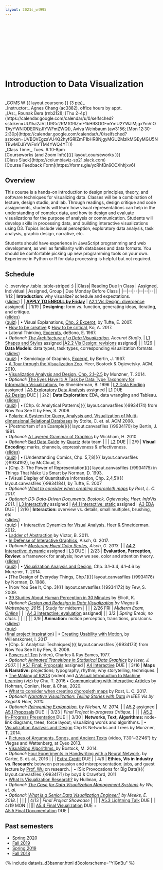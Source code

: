 ```yaml
---
layout: 2021s_w4995
---
```


<svg id="d3banner"></svg>

# Introduction to Data Visualization

<br>
_COMS W {{ layout.courseno }} (3 pts)_ <br>
_Instructor:_ Agnes Chang (ac3882), office hours by appt. <br>
_IAs:_
Rounak Bera (rnb2128; [Thu 2-4p](https://calendar.google.com/calendar/u/0/selfsched?sstoken=UU1ha2JVLU9Gc2RMfGRlZmF1bHR8OGFmYmU2YWJlMjgxYmViOTAyYWNlODE0NzJlYWFmZWQ)), Aviva Weinbaum (aw3156; [Mon 12:30-2:30p](https://calendar.google.com/calendar/u/0/selfsched?sstoken=UVBQVEgzaVU4Q2hyfGRlZmF1bHR8NjgyMGU2MzlkMGEyMGU5NTEwMDJlYWFmYTM4YWQ4YTI)) <br>
_Class Time:_ Tues. 6:10-8pm <br>
[Courseworks (and Zoom Info)]({{ layout.courseworks }}) <br>
[Class Slack](https://columbiaviz-sp21.slack.com) <br>
[Course Feedback Form](https://forms.gle/ycRhfBn6CCXhhjxv6)

## Overview

This course is a hands-on introduction to design principles, theory, and software techniques for visualizing data. Classes will be a combination of lecture, design studio, and lab. Through readings, design critique and code assignments, students will learn how visual representations can help in the understanding of complex data, and how to design and evaluate visualizations for the purpose of analysis or communication. Students will develop skills in processing data, and building interactive visualizations using D3. Topics include visual perception, exploratory data analysis, task analysis, graphic design, narrative, etc.

Students should have experience in JavaScript programming and web development, as well as familiarity with databases and data formats. You should be comfortable picking up new programming tools on your own. Experience in Python or R for data processing is helpful but not required.

## Schedule

{: .overview .table .table-striped :}
||Class| Reading Due In Class | Assigned, Individual | Assigned, Group | Due Monday Before Class |
|--|--|--|--|--|--|
| 1/12 | **Introduction:** why visualize? schedule and expectations. <br>([slides](https://docs.google.com/presentation/d/1dcr3AbkiaP7dT4QS854tO1gcoSeEo7ntuArlPZ_3Ks0/edit?usp=sharing)) |  | [**APPLY TO ENROLL by Friday**](a0.html) | [A2.1 Vis Design: divergence](a2.html) assigned| |
| 1/19 | **Designing**: form vs. function, generating ideas, iterating, and critique.<br>([slides](https://docs.google.com/presentation/d/1VBlS3lGVhGvYhXdrFz9DKTH-NdxCe96BmBeeGdBELdY/edit?usp=sharing))<br>([quiz](https://forms.gle/wfYDXRyTp8i997Kv6)) | • Visual Explanations, [Chp. 2 Excerpt](../files/readings/Tufte_VisualExplanations-Shuttle-Excerpt.pdf), by Tufte, E. 2007.<br>• [How to be creative](http://faculty.washington.edu/ajko/books/design-methods/how-to-be-creative.html) & [How to be critical](http://faculty.washington.edu/ajko/books/design-methods/how-to-be-critical.html), Ko, A. 2017.<br>• Lateral Thinking, [Excerpts](../files/readings/debono_excerpts.pdf), deBono, E. 1967.<br>• _Optional: [The Architecture of a Data Visualization](https://medium.com/accurat-studio/the-architecture-of-a-data-visualization-470b807799b4), Accurat Studio._ | [L1 Shapes and Styles](labs.html) assigned |[A2.2 Vis Design: revisions](a2.html) assigned| |
| 1/26 | **Data Models**: data types, task types, corresponding visualization formats.<br>([slides](https://docs.google.com/presentation/d/14Wm3b-_sZTBH1PtINVL7AQ0PHhXW9hfY3V2IaUJ1ayU/edit?usp=sharing))<br>([quiz](https://forms.gle/5GGVjJ3a1gmCv7K28)) | • Semiology of Graphics, [Excerpt](../files/readings/bertin_semiologyofgraphics_excerpts.pdf), by Bertin, J. 1967.<br>• [A Tour through the Visualization Zoo](http://queue.acm.org/detail.cfm?id=1805128). Heer, Bostock & Ogievetsky. ACM. 2010.<br>• [Visualization Analysis and Design, Chp. 2.1–2.5](https://clio.columbia.edu/catalog/14286801) by Munzner, T. 2014.<br>• *Optional:* [The Eyes Have It: A Task by Data Type Taxonomy for Information Visualizations](http://drum.lib.umd.edu/bitstream/handle/1903/466/CS-TR-3665.pdf?sequence=2), by Shneiderman, B. 1996 | [L2 Data Binding](labs.html) assigned | [A3 Exploratory Data Analysis](a3.html) assigned | [L1](labs.html) DUE<br>[A2 Design](a2.html) DUE |
| 2/2 | **Data Exploration**: EDA, data wrangling and Tableau.<br>([slides](https://docs.google.com/presentation/d/1L8MzbGloldjpuJljueiaT9Ju_ayyhImCyFF33uNKDbQ/edit?usp=sharing))<br>([quiz](https://forms.gle/7NaCYVGyMDidoBDk9)) | • [Chp. 6: Analytical Patterns]({{ layout.canvasfiles }}9934174) from Now You See It by Few, S. 2009.<br>• [Polaris: A System for Query, Analysis and. Visualization of Multi-dimensional Relational Databases](https://research.tableau.com/sites/default/files/Tableau-CACM-Nov-2008-Polaris-Article-by-Stolte-Tang-Hanrahan.pdf) by Stolte, C. et. al. ACM 2008.<br>• [Postmortem of an Example]({{ layout.canvasfiles }}9934170) by Bertin, J. 1981.<br>• *Optional:* [A Layered Grammar of Graphics](http://vita.had.co.nz/papers/layered-grammar.html) by Wickham, H. 2010.<br>• *Optional:* [Bad Data Guide](https://github.com/Quartz/bad-data-guide) by [Quartz](http://agneschang.net/gsapp-dataviz-archhum/qz.com) data team | |  | [L2](labs.html) DUE |
| 2/9 | **Visual Encoding**: marks, channels, expressiveness & effectiveness.<br>([slides](https://docs.google.com/presentation/d/1xegH4qWbDu7PT3N62TOwtHZEoA5QxoEE7_8aofiXT_M/edit?usp=sharing))<br>([quiz](https://forms.gle/L7utcFQvPtTV5wob7)) | • [Understanding Comics, Chp. 5,7,8]({{ layout.canvasfiles }}9934192), by McCloud, S.<br>• [Chp. 3: The Power of Representation]({{ layout.canvasfiles }}9934175) in Things That Make Us Smart by Norman, D. 1993.<br>• [Visual Display of Quantitative Information, Chp. 2,4,5]({{ layout.canvasfiles }}9934184), by Tufte, E. 2007<br>• _Optional: [What to consider when creating choropleth maps](https://blog.datawrapper.de/choroplethmaps/) by Rost, L. C. 2017._<br>• _Optional: [D3: Data-Driven Documents](http://vis.stanford.edu/files/2011-D3-InfoVis.pdf). Bostock, Ogievetsky, Heer. InfoVis 2011._ | [L3 Interactivity](labs.html) assigned | [A4.1 Interactive: static](a4.html) assigned | [A3 EDA](a3.html) DUE |
| 2/16 | **Interaction:** overview vs. details, small multiples, brushing, etc <br>([slides](https://docs.google.com/presentation/d/1iUGfG0mvID6VzysffUathGsPeS0jzzocci7OuwjoTDc/edit?usp=sharing))<br>([quiz](https://forms.gle/sbkeAiH72gzEnbx16)) | • [Interactive Dynamics for Visual Analysis.](http://portal.acm.org/ft_gateway.cfm?id=2146416&type=pdf) Heer & Shneiderman. 2012.<br>• [Ladder of Abstraction](http://worrydream.com/LadderOfAbstraction/) by Victor, B. 2011.<br>• [In Defense of Interactive Graphics](https://www.vis4.net/blog/2017/03/in-defense-of-interactive-graphics/), Aisch, G. 2017.<br>• _Optional: [Mastering Hued Color Scales](https://www.vis4.net/blog/2013/09/mastering-multi-hued-color-scales/), Aisch, G. 2013._ |  | [A4.2 Interactive: dynamic](a4.html) assigned | [L3](labs.html) DUE |
| 2/23 | **Evaluation, Perception, Review**: a framework for analysis; how we see, color and attention theory.<br>([slides](https://docs.google.com/presentation/d/1hsCzdE5F5RTOT8HEsHd34xBkrDXhNX_RsaMXHAHjjKQ/edit?usp=sharing))<br>([quiz](https://forms.gle/QvYLzuhwF1WtZ9Wx7)) | • [Visualization Analysis and Design](https://clio.columbia.edu/catalog/14286801), Chp. 3.1–3.4, 4.1–4.6 by Munzner, T. 2014.<br>• [The Design of Everyday Things, Chp.1]({{ layout.canvasfiles }}9934176) by Norman, D. 1988.<br>• [Now You See It, Chp. 3]({{ layout.canvasfiles }}9934172) by Few, S. 2009.<br>• [39 Studies About Human Perception in 30 Minutes](https://medium.com/@kennelliott/39-studies-about-human-perception-in-30-minutes-4728f9e31a73) by Elliott, K.<br>• _Optional: [Design and Redesign in Data Visualization](https://medium.com/@hint_fm/design-and-redesign-4ab77206cf9#.mha5ohu1t) by Viegas & Wattenberg, 2015._ | Study for midterm |  | |
| 2/26 FRI | *Midterm Exam, [Online](midterm.html)* |  |  | [A4.3 Interactive: evaluation](a4.html) assigned| |
| 3/2 | _Spring Break, no class._ | | | | |
| 3/9 | **Animation:** motion perception, transitions, pros/cons.<br>([slides](https://docs.google.com/presentation/d/1Xh4T4lAtQ5G4brkyG7Ch4UGk9HqNpIdofEzz8St0ilc/edit?usp=sharing))<br>([quiz](https://forms.gle/3QDqfGpFYZnxCSXQA))<br>([final project inspiration](https://docs.google.com/presentation/d/1x0_cR6_7IGnDqW7whyGFrl4xwN1QW2F7ANu-A4m0kUs/edit?usp=sharing)) | • [Creating Usability with Motion](https://medium.com/ux-in-motion/creating-usability-with-motion-the-ux-in-motion-manifesto-a87a4584ddc), by Willenskomer, I. 2017<br>• [Chp. 5: Analytical Techniques]({{ layout.canvasfiles }}9934173) from Now You See It by Few, S. 2009.<br>• [Powers of Ten](https://youtu.be/0fKBhvDjuy0) (video), Charles & Ray Eames, 1977.<br>• _Optional: [Animated Transitions in Statistical Data Graphics](http://vis.berkeley.edu/papers/animated_transitions/2007-AnimatedTransitions-InfoVis.pdf) by Heer, J. 2007._ |  | [A5.1 Final: Proposals](a5.html) assigned | [A4 Interactive](a4.html) DUE |
| 3/16 | **Maps & Narrative:** projections; typography, rhythm; why storytelling, techniques.<!--<br>([slides](https://docs.google.com/presentation/d/1J0NQhmLm5pVPtY35LySL3OwvZYdKI4Z38fWd9-pzZ8U/edit?usp=sharing))<br>([quiz](https://forms.gle/S48Bvmp5W8qX8nzQ8))<br>([survey](https://forms.gle/CkKav5kKzftzzuMa8))--> | • [The Making of R2D3](https://www.youtube.com/watch?v=tuPjPaEcUKI) (video) and [A Visual Introduction to Machine Learning](http://www.r2d3.us/visual-intro-to-machine-learning-part-1/) (viz) by Chu, T. 2016.• [Communicating with Interactive Articles](https://distill.pub/2020/communicating-with-interactive-articles/) by Hohman, Conlen, Heer, & Chau, 2020.<br>• [What to consider when creating choropleth maps](https://blog.datawrapper.de/choroplethmaps/) by Rost, L. C. 2017.<br>• _Optional: [Narrative Visualization: Telling Stories with Data](http://vis.stanford.edu/papers/narrative) in IEEE Vis by Segal & Heer, 2010._<br>• _Optional: [Reinventing Explanation.](http://michaelnielsen.org/reinventing_explanation/) by Nielsen, M. 2014._ | | [A5.2](a5.html) assigned | [A5.1 Proposals](a5.html) DUE |
| 3/23 | _Final Project In-progress Critique._<!--<br>([slides](https://docs.google.com/presentation/d/1EudkyDR1onHK2SL14kYOfd6YutNrY9ExsExzyKtgbqI/edit?usp=sharing))<br>Critics: [Hannah Fresques](https://www.propublica.org/people/hannah-fresques), [Jia Zhang](https://www.arch.columbia.edu/faculty/2391-jia-zhang), [Erica Greene](https://www.linkedin.com/in/ericagreene/), and [Eugene Wu](http://www.eugenewu.net/)--> | | | | [A5.2 In-Progress Presentation ](a5.html) DUE |
| 3/30 | **Networks, Text, Algorithms:** node-link diagrams, trees, force layout; visualizing words and algorithms.<!--<br>([slides](https://docs.google.com/presentation/d/1PSSxoRVmFfUoNF0aEw52LUlcy0eAJl_gdtzT1tGULwc/edit?usp=sharing))<br>([quiz](https://forms.gle/DhLCt4FtEAwC213i7))--> | •  [Visualization Analysis and Design](https://clio.columbia.edu/catalog/14286801) Chp 9: Networks and Trees by Munzner, T. 2014.<br>• [Pictures of Arguments, Songs, and Ancient Texts](https://vimeo.com/69497902) (video, 1’30”~32’46”) by Viegas and Wattenberg, at Eyeo 2013.<br>• [Visualizing Algorithms. ](https://bost.ocks.org/mike/algorithms/) by Bostock, M. 2014.<br>• *Optional:* [Four Experiments in Handwriting with a Neural Network](https://distill.pub/2016/handwriting/). by Carter, S. et. al., 2016 |  |  | [Extra Credit](ax.html) DUE |
| 4/6 | **Ethics, Vis in Industry vs. Research**: between persuasion and misrepresentation; jobs, and guest lecture by [Prof. Wu](http://www.cs.columbia.edu/~ewu/) on research.<!--<br>([slides](https://docs.google.com/presentation/d/1RLKjkpRRq9UTkIfwK7m-8Dlqbt3mVELHS7xmPDCyVPk/edit?usp=sharing))<br>([quiz](https://forms.gle/2EwgEgvfXHUiU6NfA))--> | • [Six Provocations for Big Data]({{ layout.canvasfiles }}9934171) by boyd & Crawford, 2011<br>• [What Is Visualization Research?](https://medium.com/multiple-views-visualization-research-explained/what-is-visualization-research-what-should-it-be-8840a9ba658) by Hullman, J.<br>• _Optional: [The Case for Data Visualization Management Systems](https://www.dropbox.com/s/yhwnsxfhau7pp1c/Ermac.pdf?dl=0) by Wu, et. al._<br>• _Optional: [What is a Senior Data Visualization Engineer?](https://medium.com/@Elijah_Meeks/what-is-a-senior-data-visualization-engineer-eb032996297) by Meeks, E. 2018._ | | | |
| 4/13 | _Final Project Showcase_ <!--<br>([slides](https://docs.google.com/presentation/d/1EgzqSZ2qFvdJEYSd5SVniElfcj6WPbjTOEiowcf3ntE/edit?usp=sharing)) --> | | | | [A5.3 Lightning Talk](a5.html) DUE |
| 4/19 MON | |||| [A5.4 Final Visualization](a5.html) DUE +<br>[A5.5 Final Documentation](a5.html) DUE |

## Past semesters

- [Spring 2020](/2020s_w4995/)
- [Fall 2019](/2019f_w4995/)
- [Spring 2019](/2019s_w4995)
- [Fall 2018](/2018f_w4995)

{% include datavis_d3banner.html d3colorscheme="YlGnBu" %}

